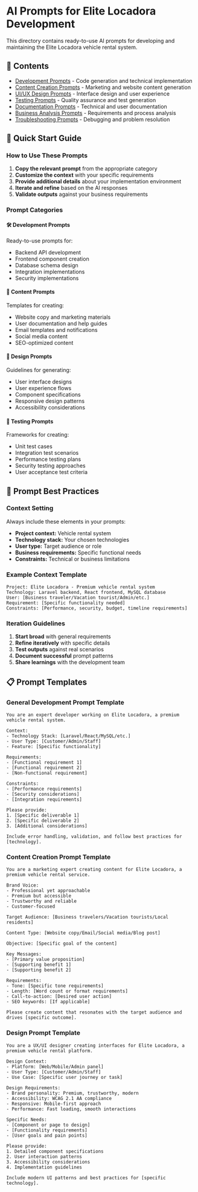 # AI Prompts for Elite Locadora Development

This directory contains ready-to-use AI prompts for developing and maintaining the Elite Locadora vehicle rental system.

## 📁 Contents

- [Development Prompts](development-prompts.md) - Code generation and technical implementation
- [Content Creation Prompts](content-prompts.md) - Marketing and website content generation
- [UI/UX Design Prompts](design-prompts.md) - Interface design and user experience
- [Testing Prompts](testing-prompts.md) - Quality assurance and test generation
- [Documentation Prompts](documentation-prompts.md) - Technical and user documentation
- [Business Analysis Prompts](business-prompts.md) - Requirements and process analysis
- [Troubleshooting Prompts](troubleshooting-prompts.md) - Debugging and problem resolution

## 🎯 Quick Start Guide

### How to Use These Prompts

1. **Copy the relevant prompt** from the appropriate category
2. **Customize the context** with your specific requirements
3. **Provide additional details** about your implementation environment
4. **Iterate and refine** based on the AI responses
5. **Validate outputs** against your business requirements

### Prompt Categories

#### 🛠️ Development Prompts
Ready-to-use prompts for:
- Backend API development
- Frontend component creation
- Database schema design
- Integration implementations
- Security implementations

#### 📝 Content Prompts
Templates for creating:
- Website copy and marketing materials
- User documentation and help guides
- Email templates and notifications
- Social media content
- SEO-optimized content

#### 🎨 Design Prompts
Guidelines for generating:
- User interface designs
- User experience flows
- Component specifications
- Responsive design patterns
- Accessibility considerations

#### 🧪 Testing Prompts
Frameworks for creating:
- Unit test cases
- Integration test scenarios
- Performance testing plans
- Security testing approaches
- User acceptance test criteria

## 🔄 Prompt Best Practices

### Context Setting
Always include these elements in your prompts:
- **Project context:** Vehicle rental system
- **Technology stack:** Your chosen technologies
- **User type:** Target audience or role
- **Business requirements:** Specific functional needs
- **Constraints:** Technical or business limitations

### Example Context Template
```
Project: Elite Locadora - Premium vehicle rental system
Technology: Laravel backend, React frontend, MySQL database
User: [Business traveler/Vacation tourist/Admin/etc.]
Requirement: [Specific functionality needed]
Constraints: [Performance, security, budget, timeline requirements]
```

### Iteration Guidelines
1. **Start broad** with general requirements
2. **Refine iteratively** with specific details
3. **Test outputs** against real scenarios
4. **Document successful** prompt patterns
5. **Share learnings** with the development team

## 📋 Prompt Templates

### General Development Prompt Template
```
You are an expert developer working on Elite Locadora, a premium vehicle rental system.

Context:
- Technology Stack: [Laravel/React/MySQL/etc.]
- User Type: [Customer/Admin/Staff]
- Feature: [Specific functionality]

Requirements:
- [Functional requirement 1]
- [Functional requirement 2]
- [Non-functional requirement]

Constraints:
- [Performance requirements]
- [Security considerations]
- [Integration requirements]

Please provide:
1. [Specific deliverable 1]
2. [Specific deliverable 2]
3. [Additional considerations]

Include error handling, validation, and follow best practices for [technology].
```

### Content Creation Prompt Template
```
You are a marketing expert creating content for Elite Locadora, a premium vehicle rental service.

Brand Voice:
- Professional yet approachable
- Premium but accessible
- Trustworthy and reliable
- Customer-focused

Target Audience: [Business travelers/Vacation tourists/Local residents]

Content Type: [Website copy/Email/Social media/Blog post]

Objective: [Specific goal of the content]

Key Messages:
- [Primary value proposition]
- [Supporting benefit 1]
- [Supporting benefit 2]

Requirements:
- Tone: [Specific tone requirements]
- Length: [Word count or format requirements]
- Call-to-action: [Desired user action]
- SEO keywords: [If applicable]

Please create content that resonates with the target audience and drives [specific outcome].
```

### Design Prompt Template
```
You are a UX/UI designer creating interfaces for Elite Locadora, a premium vehicle rental platform.

Design Context:
- Platform: [Web/Mobile/Admin panel]
- User Type: [Customer/Admin/Staff]
- Use Case: [Specific user journey or task]

Design Requirements:
- Brand personality: Premium, trustworthy, modern
- Accessibility: WCAG 2.1 AA compliance
- Responsive: Mobile-first approach
- Performance: Fast loading, smooth interactions

Specific Needs:
- [Component or page to design]
- [Functionality requirements]
- [User goals and pain points]

Please provide:
1. Detailed component specifications
2. User interaction patterns
3. Accessibility considerations
4. Implementation guidelines

Include modern UI patterns and best practices for [specific technology].
```